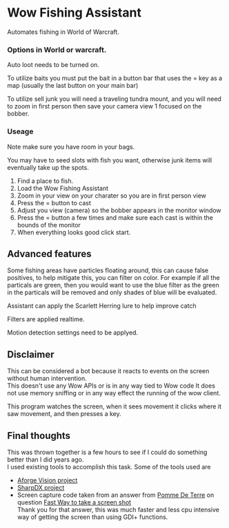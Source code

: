 # Wow Fishing Assistant
Automates fishing in World of Warcraft.

### Options in World or warcraft.

Auto loot needs to be turned on.

To utilize baits you must put the bait in a button bar that uses the = key as a map (usually the last button on your main bar)

To utilize sell junk you will need a traveling tundra mount, and you will need to zoom in first person then save your camera view 1 focused on the bobber.


### Useage
Note make sure you have room in your bags.

You may have to seed slots with fish you want, otherwise junk items will eventually take up the spots.

1. Find a place to fish.
2. Load the Wow Fishing Assistant
3. Zoom in your view on your charater so you are in first person view
4. Press the = button to cast
5. Adjust you view (camera) so the bobber appears in the monitor window
6. Press the = button a few times and make sure each cast is within the bounds of the monitor
7. When everything looks good click start.

## Advanced features
Some fishing areas have particles floating around, this can cause false positives, to help mitigate this, you can filter on color.
For example if all the particals are green,  then you would want to use the blue filter as the green in the particals will be removed and only shades of blue will be evaluated.

Assistant can apply the Scarlett Herring lure to help improve catch

Filters are applied realtime.

Motion detection settings need to be applyed.

## Disclaimer
This can be considered a bot because it reacts to events on the screen without human intervention.  
This doesn't use any Wow APIs or is in any way tied to Wow code It does not use memory sniffing or in any way effect the running of the wow client. 

This program watches the screen, when it sees movement it clicks where it saw movement, and then presses a key. 

## Final thoughts
This was thrown together is a few hours to see if I could do something better than I did years ago.  
I used existing tools to accomplish this task. Some of the tools used are

* [Aforge Vision project](https://github.com/andrewkirillov/AForge.NET)
* [SharpDX project](https://github.com/sharpdx/SharpDX)
* Screen capture code taken from an answer from [Pomme De Terre](https://stackoverflow.com/users/4342169/pomme-de-terre) on question [Fast Way to take a screen shot](https://stackoverflow.com/questions/6812068/c-sharp-which-is-the-fastest-way-to-take-a-screen-shot)  
Thank you for that answer, this was much faster and less cpu intensive way of getting the screen than using GDI+ functions.
